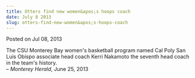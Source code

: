 ```yaml
---
title: Otters find new women&apos;s hoops coach
date: July 8 2013
slug: otters-find-new-women&apos;s-hoops-coach
---
```


 



<span class="date">Posted on Jul 08, 2013    </span>
<p>The CSU Monterey Bay women&apos;s basketball program named Cal Poly
San Luis Obispo associate head coach Kerri Nakamoto the seventh
head coach in the team&apos;s history.<br>
&#x2013; <em>Monterey Herald</em>, June 25, 2013</br></p>





 
